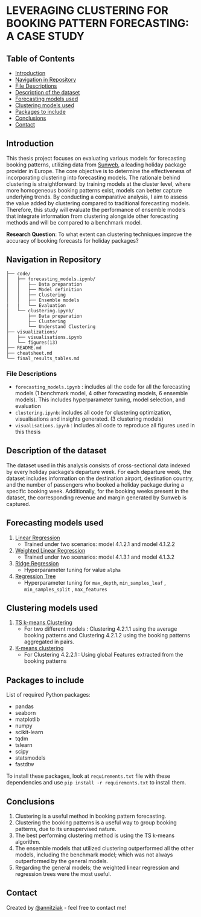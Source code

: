 # LEVERAGING CLUSTERING FOR BOOKING PATTERN FORECASTING: A CASE STUDY

## Table of Contents
* [Introduction](#introduction)
* [Navigation in Repository](#navigation-in-repository)
* [File Descriptions](#file-descriptions)
* [Description of the dataset](#description-of-the-dataset)
* [Forecasting models used](#forecasting-models-used)
* [Clustering models used](#clustering-models-used)
* [Packages to include](#packages-to-include)
* [Conclusions](#conclusions)
* [Contact](#contact)

## Introduction 
This thesis project focuses on evaluating various models for forecasting booking patterns, utilizing data from [Sunweb](https://www.sunweb.nl/), a leading holiday package provider in Europe. The core objective is to determine the effectiveness of incorporating clustering into forecasting models. The rationale behind clustering is straightforward: by training models at the cluster level, where more homogeneous booking patterns exist, models can better capture underlying trends. By conducting a comparative analysis, I aim to assess the value added by clustering compared to traditional forecasting models. Therefore, this study will evaluate the performance of ensemble models that integrate information from clustering alongside other forecasting methods and will be compared to a benchmark model. 

**Research Question**: To what extent can clustering techniques improve the accuracy of booking forecasts for holiday packages?

## Navigation in Repository

```
├── code/
│   ├── forecasting_models.ipynb/
│   │   ├── Data preparation
│   │   ├── Model definition 
│   │   ├── Clustering
│   │   ├── Ensemble models
|   |   └── Evaluation 
│   └── clustering.ipynb/
│       ├── Data preparation
│       ├── Clustering
│       └── Understand Clustering
├── visualizations/
│   ├── visualisations.ipynb
│   └── figures(13)    
├── README.md
├── cheatsheet.md
└── final_results_tables.md
```
### File Descriptions
- `forecasting_models.ipynb` : includes all the code for all the forecasting models (1 benchmark model, 4 other forecasting models, 6 ensemble models). This includes hyperparameter tuning, model selection, and evaluation
- `clustering.ipynb`: includes all code for clustering optimization, visualisations and insights generated. (3 clustering models)
- `visualisations.ipynb` : includes all code to reproduce all figures used in this thesis


## Description of the dataset
The dataset used in this analysis consists of cross-sectional data indexed by every holiday package’s departure week. For each departure week, the dataset includes information on the destination airport, destination country, and the number of passengers who booked a holiday package during a specific booking week. Additionally, for the booking weeks present in the dataset, the corresponding revenue and margin generated by Sunweb is captured.

## Forecasting models used
1. [Linear Regression](https://scikit-learn.org/stable/modules/generated/sklearn.linear_model.LinearRegression.html)
   - Trained under two scenarios: model 4.1.2.1 and model 4.1.2.2
2. [Weighted Linear Regression](https://scikit-learn.org/stable/modules/generated/sklearn.linear_model.LinearRegression.html#sklearn.linear_model.LinearRegression)
   -  Trained under two scenarios: model 4.1.3.1 and model 4.1.3.2
3. [Ridge Regression](https://scikit-learn.org/stable/modules/generated/sklearn.linear_model.Ridge.html)
    - Hyperparameter tuning for value `alpha`
4. [Regression Tree](https://scikit-learn.org/stable/modules/generated/sklearn.tree.DecisionTreeRegressor.html)
   - Hyperparameter tuning for `max_depth`, `min_samples_leaf` , `min_samples_split` , `max_features`


## Clustering models used
1. [TS k-means Clustering](https://tslearn.readthedocs.io/en/stable/gen_modules/clustering/tslearn.clustering.TimeSeriesKMeans.html)
   - For two different models : Clustering 4.2.1.1 using the average booking patterns and Clustering 4.2.1.2 using the booking patterns aggregated in pairs.
2. [K-means clustering](https://scikit-learn.org/stable/modules/generated/sklearn.cluster.KMeans.html) 
   - For Clustering 4.2.2.1 : Using global Features extracted from the booking patterns

## Packages to include
List of required Python packages:
- pandas
- seaborn
- matplotlib
- numpy
- scikit-learn
- tqdm
- tslearn
- scipy
- statsmodels
- fastdtw

To install these packages, look at `requirements.txt` file with these dependencies and use `pip install -r requirements.txt` to install them.

## Conclusions
<ol>
  <li> Clustering is a useful method in booking pattern forecasting. 
  <li> Clustering the booking patterns is a useful way to group booking patterns, due to its unsupervised nature. 
  <li> The best performing clustering method is using the TS k-means algorithm.
  <li> The ensemble models that utilized clustering outperformed all the other models, including the benchmark model; which was not always outperformed by the general models.
  <li> Regarding the general models; the weighted linear regression and regression trees were the most useful.
</ol>

## Contact
Created by [@annitziak](https://github.com/annitziak) - feel free to contact me!
